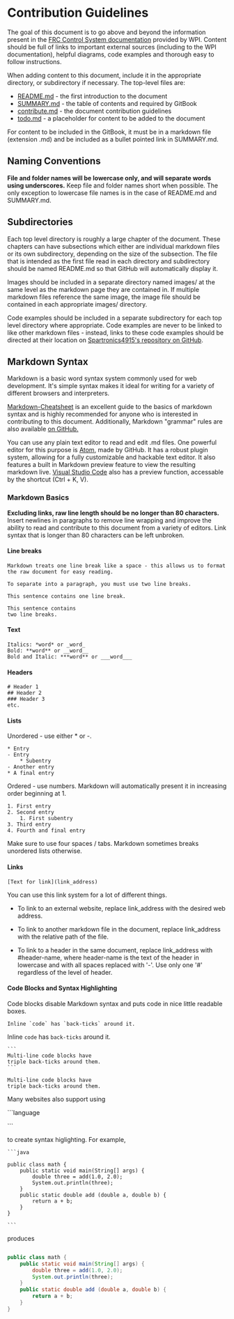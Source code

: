 # Contribution Guidelines

The goal of this document is to go above and beyond the information present in
the [FRC Control System documentation](http://wpilib.screenstepslive.com/s/4485)
provided by WPI. Content should be full of links to important external sources
(including to the WPI documentation), helpful diagrams, code examples and
thorough easy to follow instructions.

When adding content to this document, include it in the appropriate directory,
or subdirectory if necessary. The top-level files are:

* [README.md](README.md)         - the first introduction to the document
* [SUMMARY.md](SUMMARY.md)       - the table of contents and required by GitBook
* [contribute.md](contribute.md) - the document contribution guidelines
* [todo.md](todo.md)             - a placeholder for content to be added to the document

For content to be included in the GitBook, it must be in a markdown file
(extension .md) and be included as a bullet pointed link in SUMMARY.md.

## Naming Conventions

**File and folder names will be lowercase only, and will separate words using
underscores.** Keep file and folder names short when possible. The only
exception to lowercase file names is in the case of README.md and SUMMARY.md.

## Subdirectories

Each top level directory is roughly a large chapter of the document. These
chapters can have subsections which either are individual markdown files or
its own subdirectory, depending on the size of the subsection. The file that
is intended as the first file read in each directory and subdirectory
should be named README.md so that GitHub will automatically display it.

Images should be included in a separate directory named images/
at the same level as the markdown page they are contained in.
If multiple markdown files
reference the same image, the image file should be contained in each
appropriate images/ directory.

Code examples should be included in a separate subdirectory for
each top level directory where appropriate. Code examples are never to be
linked to like other markdown files - instead, links to these code examples
should be directed at their location on [Spartronics4915's repository on
GitHub](https://github.com/Spartronics4915/developers_handbook).

## Markdown Syntax

Markdown is a basic word syntax system commonly used for web development.
It's simple syntax makes it ideal for writing for a variety of different
browsers and interpreters.

[Markdown-Cheatsheet](https://github.com/adam-p/markdown-here/wiki/Markdown-Cheatsheet)
is an excellent guide to the basics of markdown syntax and is highly
recommended for anyone who is interested in contributing to this document. Additionally, Markdown "grammar" rules are also available [on GitHub.](https://github.com/DavidAnson/markdownlint/blob/master/doc/Rules.md)

You can use any plain text editor to read and edit .md files. One powerful
editor for this purpose is [Atom](atom.io), made by GitHub. It has a robust
plugin system, allowing for a fully customizable and hackable text editor.
It also features a built in Markdown preview feature to view the resulting
markdown live. [Visual Studio Code](https://code.visualstudio.com) also has
a preview function, accessable by the shortcut (Ctrl + K, V).

### Markdown Basics

**Excluding links, raw line length should be no longer than 80 characters.**
Insert newlines in paragraphs to remove line wrapping and improve the ability
to read and contribute to this document from a variety of editors. Link
syntax that is longer than 80 characters can be left unbroken.

#### Line breaks

```
Markdown treats one line break like a space - this allows us to format
the raw document for easy reading.

To separate into a paragraph, you must use two line breaks.

This sentence contains one line break.

This sentence contains
two line breaks.
```

#### Text

```
Italics: *word* or _word_
Bold: **word** or __word__
Bold and Italic: ***word** or ___word___
```

#### Headers

```
# Header 1
## Header 2
### Header 3
etc.
```

#### Lists

Unordered - use either * or -.

```
* Entry
- Entry
    * Subentry
- Another entry
* A final entry
```

Ordered - use numbers. Markdown will automatically present it in increasing
order beginning at 1.

```
1. First entry
2. Second entry
    1. First subentry
3. Third entry
4. Fourth and final entry
```

Make sure to use four spaces / tabs. Markdown sometimes breaks unordered lists otherwise.

#### Links

```
[Text for link](link_address)
```

You can use this link system for a lot of different things.

* To link to an external website, replace link_address
with the desired web address.

* To link to another markdown file in the document, replace link_address
with the relative path of the file.

* To link to a header in the same document, replace link_address
with #header-name, where header-name is the text of the header in lowercase
and with all spaces replaced with '-'. Use only one '#' regardless of the
level of header.

#### Code Blocks and Syntax Highlighting

Code blocks disable Markdown syntax and puts code in nice little readable boxes.

```Inline `code` has `back-ticks` around it.```

Inline `code` has `back-ticks` around it.

    ```
    Multi-line code blocks have
    triple back-ticks around them.
    ```

```
Multi-line code blocks have
triple back-ticks around them.
```

Many websites also support using

\`\`\`language

\`\`\`

to create syntax higlighting. For example,

    ```java

    public class math {
        public static void main(String[] args) {
            double three = add(1.0, 2.0);
            System.out.println(three);
        }
        public static double add (double a, double b) {
            return a + b;
        }
    }

    ```

produces

```java

public class math {
    public static void main(String[] args) {
        double three = add(1.0, 2.0);
        System.out.println(three);
    }
    public static double add (double a, double b) {
        return a + b;
    }
}

```
